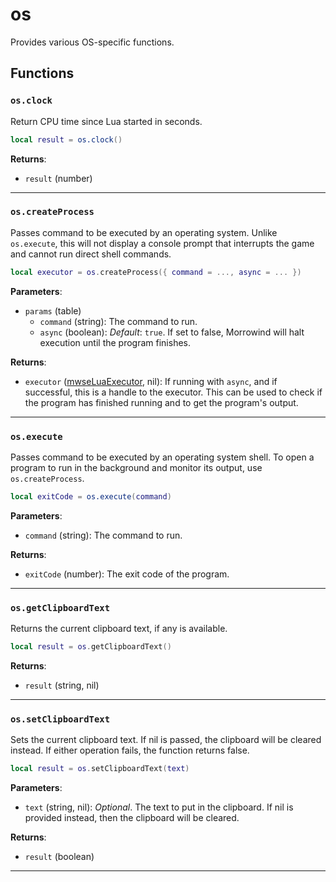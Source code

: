 # os

Provides various OS-specific functions.

## Functions

### `os.clock`

Return CPU time since Lua started in seconds.

```lua
local result = os.clock()
```

**Returns**:

* `result` (number)

***

### `os.createProcess`

Passes command to be executed by an operating system. Unlike `os.execute`, this will not display a console prompt that interrupts the game and cannot run direct shell commands.

```lua
local executor = os.createProcess({ command = ..., async = ... })
```

**Parameters**:

* `params` (table)
	* `command` (string): The command to run.
	* `async` (boolean): *Default*: `true`. If set to false, Morrowind will halt execution until the program finishes.

**Returns**:

* `executor` ([mwseLuaExecutor](../../types/mwseLuaExecutor), nil): If running with `async`, and if successful, this is a handle to the executor. This can be used to check if the program has finished running and to get the program's output.

***

### `os.execute`

Passes command to be executed by an operating system shell. To open a program to run in the background and monitor its output, use `os.createProcess`.

```lua
local exitCode = os.execute(command)
```

**Parameters**:

* `command` (string): The command to run.

**Returns**:

* `exitCode` (number): The exit code of the program.

***

### `os.getClipboardText`

Returns the current clipboard text, if any is available.

```lua
local result = os.getClipboardText()
```

**Returns**:

* `result` (string, nil)

***

### `os.setClipboardText`

Sets the current clipboard text. If nil is passed, the clipboard will be cleared instead. If either operation fails, the function returns false.

```lua
local result = os.setClipboardText(text)
```

**Parameters**:

* `text` (string, nil): *Optional*. The text to put in the clipboard. If nil is provided instead, then the clipboard will be cleared.

**Returns**:

* `result` (boolean)

***

